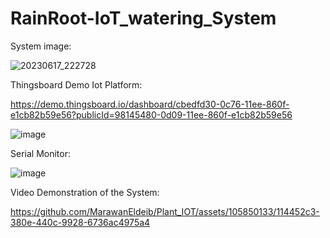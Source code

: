 # RainRoot-IoT_watering_System

System image:

![20230617_222728](https://github.com/MarawanEldeib/Plant_IOT/assets/105850133/454be81f-dae7-4db0-99b1-b35705243af3)

Thingsboard Demo Iot Platform:

https://demo.thingsboard.io/dashboard/cbedfd30-0c76-11ee-860f-e1cb82b59e56?publicId=98145480-0d09-11ee-860f-e1cb82b59e56

![image](https://github.com/MarawanEldeib/Plant_IOT/assets/105850133/35942258-2736-4add-aebe-acaf031d4f64)


Serial Monitor:

![image](https://github.com/MarawanEldeib/Plant_IOT/assets/105850133/d96a45fc-7e65-47ef-8667-3223329039f4)

Video Demonstration of the System:


https://github.com/MarawanEldeib/Plant_IOT/assets/105850133/114452c3-380e-440c-9928-6736ac4975a4

